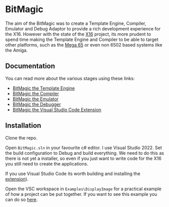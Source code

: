 # BitMagic

The aim of the BitMagic was to create a Template Engine, Compiler, Emulator and Debug Adaptor to provide a rich development experience for the X16. However with the state of the [X16](https://www.commanderx16.com/) project, its more prudent to spend time making the Template Engine and Compiler to be able to target other platforms, such as the [Mega 65](https://mega65.org/) or even non 6502 based systems like the Amiga.

## Documentation

You can read more about the various stages using these links:

- [BitMagic the Template Engine](Documentation/TemplateEngine.md)
- [BitMagic the Compiler](Documentation/Compiler.md)
- [BitMagic the Emulator](Documentation/Emulator.md)
- [BitMagic the Debugger](Documentation/Debugger.md)
- [BitMagic the Visual Studio Code Extension](BitMagic.VscGrammar/README.md)

## Installation

Clone the repo.

Open `BitMagic.sln` in your favourite c# editor. I use Visual Studio 2022. Set the build configuration to Debug and build everything. We need to do this as there is not yet a installer, so even if you just want to write code for the X16 you still need to create the applications.

If you use Visual Studio Code its worth building and installing the [extension](BitMagic.VscGrammar/README.md)).

Open the VSC workspace in `Examples\DisplayImage` for a practical example of how a project can be put together. If you want to see this example you can do so [here](https://www.commanderx16.com/forum/index.php?/files/file/228-bitmagic-example/).
